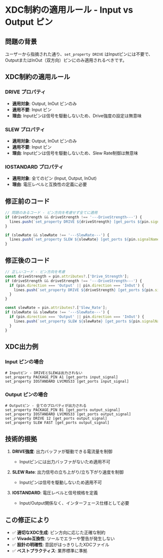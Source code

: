 # XDC制約の適用ルール - Input vs Output ピン

## 問題の背景

ユーザーから指摘された通り、`set_property DRIVE` はInputピンには不要で、OutputまたはInOut（双方向）ピンにのみ適用されるべきです。

## XDC制約の適用ルール

### DRIVE プロパティ
- **適用対象**: Output, InOut ピンのみ
- **適用不要**: Input ピン
- **理由**: Inputピンは信号を駆動しないため、Drive強度の設定は無意味

### SLEW プロパティ
- **適用対象**: Output, InOut ピンのみ  
- **適用不要**: Input ピン
- **理由**: Inputピンは信号を駆動しないため、Slew Rate制御は無意味

### IOSTANDARD プロパティ
- **適用対象**: 全てのピン (Input, Output, InOut)
- **理由**: 電圧レベルと互換性の定義に必要

## 修正前のコード

```typescript
// 問題のあるコード - ピン方向を考慮せず全てに適用
if (driveStrength && driveStrength !== '---DriveStrength---') {
  lines.push(`set_property DRIVE ${driveStrength} [get_ports ${pin.signalName}]`);
}

if (slewRate && slewRate !== '---SlewRate---') {
  lines.push(`set_property SLEW ${slewRate} [get_ports ${pin.signalName}]`);
}
```

## 修正後のコード

```typescript
// 正しいコード - ピン方向を考慮
const driveStrength = pin.attributes?.['Drive_Strength'];
if (driveStrength && driveStrength !== '---DriveStrength---') {
  if (pin.direction === 'Output' || pin.direction === 'InOut') {
    lines.push(`set_property DRIVE ${driveStrength} [get_ports ${pin.signalName}]`);
  }
}

const slewRate = pin.attributes?.['Slew_Rate'];
if (slewRate && slewRate !== '---SlewRate---') {
  if (pin.direction === 'Output' || pin.direction === 'InOut') {
    lines.push(`set_property SLEW ${slewRate} [get_ports ${pin.signalName}]`);
  }
}
```

## XDC出力例

### Input ピンの場合
```xdc
# Inputピン - DRIVEとSLEWは出力されない
set_property PACKAGE_PIN A1 [get_ports input_signal]
set_property IOSTANDARD LVCMOS33 [get_ports input_signal]
```

### Output ピンの場合
```xdc
# Outputピン - 全てのプロパティが出力される
set_property PACKAGE_PIN B1 [get_ports output_signal]
set_property IOSTANDARD LVCMOS33 [get_ports output_signal]
set_property DRIVE 12 [get_ports output_signal]
set_property SLEW FAST [get_ports output_signal]
```

## 技術的根拠

1. **DRIVE強度**: 出力バッファが駆動できる電流量を制御
   - Inputピンには出力バッファがないため適用不可

2. **SLEW Rate**: 出力信号の立ち上がり/立ち下がり速度を制御
   - Inputピンは信号を駆動しないため適用不可

3. **IOSTANDARD**: 電圧レベルと信号規格を定義
   - Input/Output関係なく、インターフェース仕様として必要

## この修正により

- ✅ **適切なXDC生成**: ピン方向に応じた正確な制約
- ✅ **Vivado互換性**: ツールでエラーや警告が発生しない
- ✅ **設計の明確性**: 意図がはっきりしたXDCファイル
- ✅ **ベストプラクティス**: 業界標準に準拠
